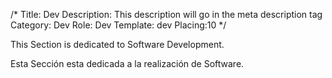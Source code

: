 /*
Title: Dev
Description: This description will go in the meta description tag
Category: Dev
Role: Dev
Template: dev
Placing:10
*/

This Section is dedicated to Software Development.

Esta Sección esta dedicada a la realización de Software.
